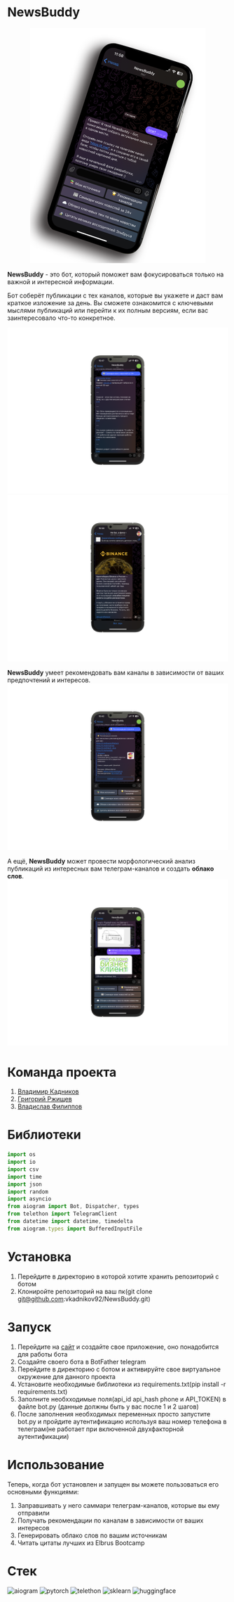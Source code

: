 # NewsBuddy

<p align="center">
  <img src="img/main.png" width="400">
</p>

**NewsBuddy** - это бот, который поможет вам фокусироваться только на важной и интересной информации.    

Бот соберёт публикации с тех каналов, которые вы укажете и даст вам краткое изложение за день. Вы сможете ознакомится с ключевыми мыслями публикаций или перейти к их полным версиям, если вас заинтересовало что-то конкретное. 

<p float="left">
  <img src="img/summary.png" />
  <img src="img/full_news.png" /> 
</p>

**NewsBuddy** умеет рекомендовать вам каналы в зависимости от ваших предпочтений и интересов. 
![image](img/recsys.png)

А ещё, **NewsBuddy** может провести морфологический анализ публикаций из интересных вам телеграм-каналов и создать **облако слов**.
![image](img/cloud.png)


# Команда проекта
1. [Владимир Кадников](https://github.com/vkadnikov92)
2. [Григорий Ржищев](https://github.com/Rzhischev)
3. [Владислав Филиппов](https://github.com/Vlad1slawoo)
   
# Библиотеки
```typescript
import os
import io
import csv
import time
import json
import random
import asyncio
from aiogram import Bot, Dispatcher, types
from telethon import TelegramClient
from datetime import datetime, timedelta
from aiogram.types import BufferedInputFile
```
# Установка 
1. Перейдите в директорию в которой хотите хранить репозиторий с ботом
2. Клониройте репозиторий на ваш пк(git clone git@github.com:vkadnikov92/NewsBuddy.git)
# Запуск 
1. Перейдите на [сайт](https://my.telegram.org/auth) и создайте свое приложение, оно понадобится для работы бота
2. Создайте своего бота в BotFather telegram 
3. Перейдите в директорию с ботом и активируйте свое виртуальное окружение для данного проекта
4. Установите необходимые библиотеки из requirements.txt(pip install -r requirements.txt)
5. Заполните необхходимые поля(api_id api_hash phone и API_TOKEN) в файле bot.py (данные должны быть у вас после 1 и 2 шагов)
6. После заполнения необходимых переменных просто запустите bot.py и пройдите аутентификацию используя ваш номер телефона в телеграм(не работает при включенной двухфакторной аутентификации)
# Использование 
Теперь, когда бот установлен и запущен вы можете пользоваться его основными функциями:
1. Заправшивать у него саммари телеграм-каналов, которые вы ему отправили
2. Получать рекомендации по каналам в зависимости от ваших интересов
3. Генерировать облако слов по вашим источникам
4. Читать цитаты лучших из Elbrus Bootcamp

# Стек
![aiogram](https://img.shields.io/badge/aiogram-Used-blue)
![pytorch](https://img.shields.io/badge/pytorch-Used-yellow)
![telethon](https://img.shields.io/badge/telethon-Used-green)
![sklearn](https://img.shields.io/badge/sklearn-Used-orange)
![huggingface](https://img.shields.io/badge/huggingface-Used-purple)

